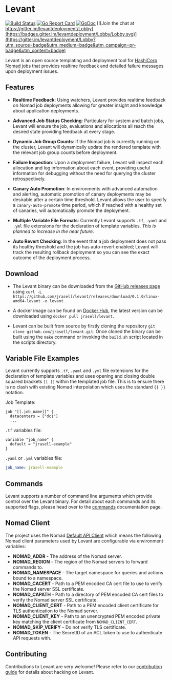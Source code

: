 # Levant

[![Build Status](https://travis-ci.org/jrasell/levant.svg?branch=master)](https://travis-ci.org/jrasell/levant) [![Go Report Card](https://goreportcard.com/badge/github.com/jrasell/levant)](https://goreportcard.com/report/github.com/jrasell/levant) [![GoDoc](https://godoc.org/github.com/jrasell/levant?status.svg)](https://godoc.org/github.com/jrasell/levant)
[![Join the chat at https://gitter.im/levantdeployment/Lobby](https://badges.gitter.im/levantdeployment/Lobby/Lobby.svg)](https://gitter.im/levantdeployment/Lobby?utm_source=badge&utm_medium=badge&utm_campaign=pr-badge&utm_content=badge)

Levant is an open source templating and deployment tool for [HashiCorp Nomad](https://www.nomadproject.io/) jobs that provides realtime feedback and detailed failure messages upon deployment issues.

## Features

* **Realtime Feedback**: Using watchers, Levant provides realtime feedback on Nomad job deployments allowing for greater insight and knowledge about application deployments.

* **Advanced Job Status Checking**: Particulary for system and batch jobs, Levant will ensure the job, evaluations and allocations all reach the desired state providing feedback at every stage.

* **Dynamic Job Group Counts**: If the Nomad job is currently running on the cluster, Levant will dynamically update the rendered template with the relevant job group counts before deployment.

* **Failure Inspection**: Upon a deployment failure, Levant will inspect each allocation and log information about each event, providing useful information for debugging without the need for querying the cluster retrospectively.

* **Canary Auto Promotion**: In environments with advanced automation and alerting, automatic promotion of canary deployments may be desirable after a certain time threshold. Levant allows the user to specify a `canary-auto-promote` time period, which if reached with a healthy set of canaries, will automatically promote the deployment.

* **Multiple Variable File Formats**: Currently Levant supports `.tf`, `.yaml` and `.yml` file extensions for the declaration of template variables. *This is planned to increase in the near future.*

* **Auto Revert Checking**: In the event that a job deployment does not pass its healthy threshold and the job has auto-revert enabled; Levant will track the resulting rollback deployment so you can see the exact outcome of the deployment process.

## Download

* The Levant binary can be downloaded from the [GitHub releases page](https://github.com/jrasell/levant/releases) using `curl -L https://github.com/jrasell/levant/releases/download/0.1.0/linux-amd64-levant -o levant`

* A docker image can be found on [Docker Hub](https://hub.docker.com/r/jrasell/levant/), the latest version can be downloaded using `docker pull jrasell/levant`.

* Levant can be built from source by firstly cloning the repository `git clone github.com/jrasell/levant.git`. Once cloned the binary can be built using the `make` command or invoking the `build.sh` script located in the scripts directory.

## Variable File Examples

Levant currently supports `.tf`, `.yaml` and `.yml` file extensions for the declaration of template variables and uses opening and closing double squared brackets `[[ ]]` within the templated job file. This is to ensure there is no clash with existing Nomad interpolation which uses the standard `{{ }}` notation.

Job Template:
```hcl
job "[[.job_name]]" {
  datacenters = ["dc1"]
  ...
```

`.tf` variables file:
```hcl
variable "job_name" {
  default = "jrasell-example"
}
```

`.yaml` or `.yml` variables file:
```yaml
job_name: jrasell-example
```

## Commands

Levant supports a number of command line arguments which provide control over the Levant binary. For detail about each commands and its supported flags, please head over to the [commands](./docs/commands.md) documentation page.

## Nomad Client

The project uses the Nomad [Default API Client](https://github.com/hashicorp/nomad/blob/master/api/api.go#L191) which means the following Nomad client parameters used by Levant are configurable via environment variables:

 * **NOMAD_ADDR** - The address of the Nomad server.
 * **NOMAD_REGION** - The region of the Nomad servers to forward commands to.
 * **NOMAD_NAMESPACE** - The target namespace for queries and actions bound to a namespace.
 * **NOMAD_CACERT** - Path to a PEM encoded CA cert file to use to verify the Nomad server SSL certificate.
 * **NOMAD_CAPATH** - Path to a directory of PEM encoded CA cert files to verify the Nomad server SSL certificate.
 * **NOMAD_CLIENT_CERT** - Path to a PEM encoded client certificate for TLS authentication to the Nomad server.
 * **NOMAD_CLIENT_KEY** - Path to an unencrypted PEM encoded private key matching the client certificate from `NOMAD_CLIENT_CERT`.
 * **NOMAD_SKIP_VERIFY** - Do not verify TLS certificate.
 * **NOMAD_TOKEN** - The SecretID of an ACL token to use to authenticate API requests with.

## Contributing

Contributions to Levant are very welcome! Please refer to our [contribution guide](https://github.com/jrasell/levant/blob/master/.github/CONTRIBUTING.md) for details about hacking on Levant.

